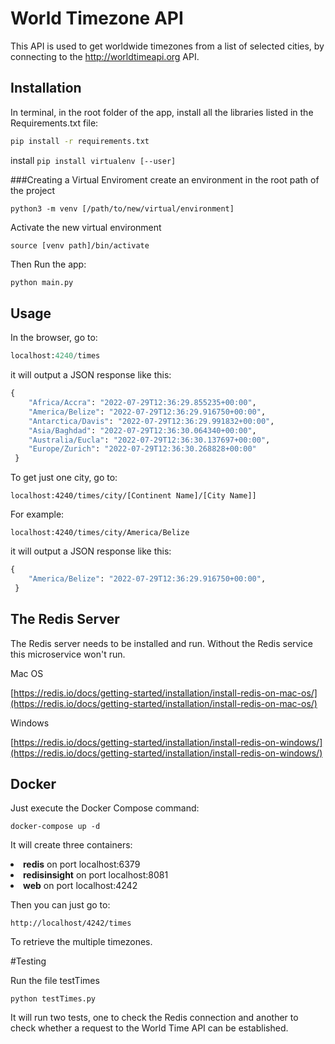 # World Timezone API

This API is used to get worldwide timezones from a list of selected cities, by connecting to the http://worldtimeapi.org API.
## Installation

In terminal, in the root folder of the app, install all the libraries listed in the Requirements.txt file:
```bash
pip install -r requirements.txt
```
install
```pip install virtualenv [--user]```

###Creating a Virtual Enviroment
create an environment in the root path of the project
```
python3 -m venv [/path/to/new/virtual/environment]
```
Activate the new virtual environment
```
source [venv path]/bin/activate
```

Then Run the app:
```bash
python main.py
```

## Usage

In the browser, go to:
```python
localhost:4240/times
```

it will output a JSON response like this:
```python
{
    "Africa/Accra": "2022-07-29T12:36:29.855235+00:00", 
    "America/Belize": "2022-07-29T12:36:29.916750+00:00", 
    "Antarctica/Davis": "2022-07-29T12:36:29.991832+00:00", 
    "Asia/Baghdad": "2022-07-29T12:36:30.064340+00:00", 
    "Australia/Eucla": "2022-07-29T12:36:30.137697+00:00", 
    "Europe/Zurich": "2022-07-29T12:36:30.268828+00:00"
 }
```

To get just one city, go to:
```
localhost:4240/times/city/[Continent Name]/[City Name]]
```

For example:
```
localhost:4240/times/city/America/Belize
```

it will output a JSON response like this:
```python
{
    "America/Belize": "2022-07-29T12:36:29.916750+00:00", 
 }
```

## The Redis Server
The Redis server needs to be installed and run. Without the Redis service this microservice won't run. 

Mac OS

[https://redis.io/docs/getting-started/installation/install-redis-on-mac-os/](https://redis.io/docs/getting-started/installation/install-redis-on-mac-os/)

Windows

[https://redis.io/docs/getting-started/installation/install-redis-on-windows/](https://redis.io/docs/getting-started/installation/install-redis-on-windows/)

## Docker
Just execute the Docker Compose command:
```
docker-compose up -d
```
It will create three containers:
<li><b>redis</b> on port localhost:6379</li>
<li><b>redisinsight</b> on port localhost:8081</li>
<li><b>web</b> on port localhost:4242</li>

Then you can just go to:
```
http://localhost/4242/times
```

To retrieve the multiple timezones.

#Testing

Run the file testTimes
```
python testTimes.py
```

It will run two tests, one to check the Redis connection and another to check whether a request to the World Time API can be established.